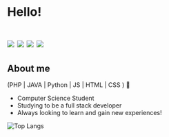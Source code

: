 
<h1>Hello!<h1>

<div>
  <a href="https://www.linkedin.com/in/henrylacava/" target="_blank"><img src="https://img.shields.io/badge/-LinkedIn-%230077B5?style=for-the-badge&logo=linkedin&logoColor=white" target="_blank"></a> 
  <a href="https://www.instagram.com/henry_lacava/" target="_blank"><img src="https://img.shields.io/badge/-Instagram-%23E4405F?style=for-the-badge&logo=instagram&logoColor=white" target="_blank"></a> 
  <a href = "mailto:lacavahenry@gmail.com"><img src="https://img.shields.io/badge/-Gmail-%23333?style=for-the-badge&logo=gmail&logoColor=white" target="_blank"></a>
  <a href="https://henrylacava.github.io" target="_blank"><img src="https://img.shields.io/badge/-Portfolio-grey" target="_blank"></a>
</div>
 
## About me
(PHP | JAVA | Python | JS | HTML | CSS ) 🚀  
- Computer Science Student
- Studying to be a full stack developer
- Always looking to learn and gain new experiences!
  
![Top Langs](https://github-readme-stats.vercel.app/api/top-langs/?username=henrylacava&hide=TeX&layout=compact)
